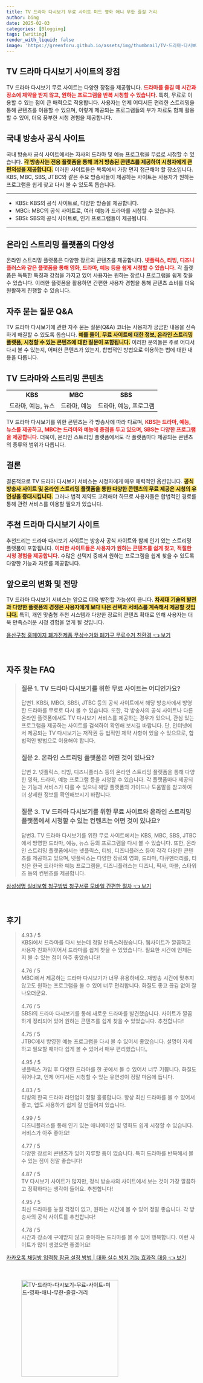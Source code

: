 ```yaml
---
title: TV 드라마 다시보기 무료 사이트 미드 영화 애니 무한 즐길 거리
author: bing
date: 2025-02-03
categories: [Blogging]
tags: [writing]
render_with_liquid: false
image: 'https://greenforu.github.io/assets/img/thumbnail/TV-드라마-다시보기-무료-사이트-미드-영화-애니-무한-즐길-거리.webp'
---
```



<h2 id='TV드라마다시보기사이트'>TV 드라마 다시보기 사이트의 장점</h2>

<p>TV 드라마 다시보기 무료 사이트는 다양한 장점을 제공합니다. <b><span style="color: #ee2323;">드라마를 즐길 때 시간과 장소에 제약을 받지 않고, 원하는 프로그램을 반복 시청할 수 있습니다.</span></b> 특히, 무료로 이용할 수 있는 점이 큰 매력으로 작용합니다. 사용자는 언제 어디서든 편리한 스트리밍을 통해 콘텐츠를 이용할 수 있으며, 이렇게 제공되는 프로그램들의 부가 자료도 함께 활용할 수 있어, 더욱 풍부한 시청 경험을 제공합니다.</p>

<h2 id='공식방송사사이트'>국내 방송사 공식 사이트</h2>

<p>국내 방송사 공식 사이트에서는 자사의 드라마 및 예능 프로그램을 무료로 시청할 수 있습니다. <b><span style="background-color: #ffe066;">각 방송사는 전용 플랫폼을 통해 과거 방송된 콘텐츠를 제공하여 시청자에게 큰 편의성을 제공합니다.</span></b> 이러한 사이트들은 목록에서 가장 먼저 접근해야 할 장소입니다. KBS, MBC, SBS, JTBC와 같은 주요 방송사들이 제공하는 사이트는 사용자가 원하는 프로그램을 쉽게 찾고 다시 볼 수 있도록 돕습니다.</p>

<hr />

<ul>
    <li>KBSi: KBS의 공식 사이트로, 다양한 방송을 제공합니다.</li>
    <li>MBCi: MBC의 공식 사이트로, 여러 예능과 드라마를 시청할 수 있습니다.</li>
    <li>SBSi: SBS의 공식 사이트로, 인기 프로그램들이 제공됩니다.</li>
</ul>

<hr />

<h2 id='온라인스트리밍플랫폼'>온라인 스트리밍 플랫폼의 다양성</h2>

<p>온라인 스트리밍 플랫폼은 다양한 장르의 콘텐츠를 제공합니다. <b><span style="color: #ee2323;">넷플릭스, 티빙, 디즈니플러스와 같은 플랫폼을 통해 영화, 드라마, 예능 등을 쉽게 시청할 수 있습니다.</span></b> 각 플랫폼은 독특한 특징과 강점을 가지고 있어 사용자는 원하는 장르나 프로그램을 쉽게 찾을 수 있습니다. 이러한 플랫폼을 활용하면 간편한 사용자 경험을 통해 콘텐츠 소비를 더욱 원활하게 진행할 수 있습니다.</p>

<h2 id='자주묻는질문'>자주 묻는 질문 Q&A</h2>

<p>TV 드라마 다시보기에 관한 자주 묻는 질문(Q&A) 코너는 사용자가 궁금한 내용을 신속하게 해결할 수 있도록 돕습니다. <b><span style="background-color: #ffe066;">예를 들어, 무료 사이트에 대한 정보, 온라인 스트리밍 플랫폼, 시청할 수 있는 콘텐츠에 대한 질문이 포함됩니다.</span></b> 이러한 문의들은 주로 어디서 다시 볼 수 있는지, 어떠한 콘텐츠가 있는지, 합법적인 방법으로 이용하는 법에 대한 내용을 다룹니다.</p>

<h2 id='TV드라마콘텐츠'>TV 드라마와 스트리밍 콘텐츠</h2>

<table>
    <tr>
        <td style="text-align: center; height: 17px;"><b>KBS</b></td>
        <td style="text-align: center; height: 17px;"><b>MBC</b></td>
        <td style="text-align: center; height: 17px;"><b>SBS</b></td>
    </tr>
    <tr>
        <td style="text-align: center; height: 17px;">드라마, 예능, 뉴스</td>
        <td style="text-align: center; height: 17px;">드라마, 예능</td>
        <td style="text-align: center; height: 17px;">드라마, 예능, 프로그램</td>
    </tr>
</table>

<p>TV 드라마 다시보기를 위한 콘텐츠는 각 방송사에 따라 다르며, <b><span style="color: #ee2323;">KBS는 드라마, 예능, 뉴스를 제공하고, MBC는 드라마와 예능에 중점을 두고 있으며, SBS는 다양한 프로그램을 제공합니다.</span></b> 더욱이, 온라인 스트리밍 플랫폼에서도 각 플랫폼마다 제공되는 콘텐츠의 종류와 범위가 다릅니다.</p>

<h2 id='종합정리'>결론</h2>

<p>결론적으로 TV 드라마 다시보기 서비스는 시청자에게 매우 매력적인 옵션입니다. <b><span style="background-color: #ffe066;">공식 방송사 사이트 및 온라인 스트리밍 플랫폼을 통한 다양한 콘텐츠의 무료 제공은 시청의 유연성을 증대시킵니다.</span></b> 그러나 법적 제약도 고려해야 하므로 사용자들은 합법적인 경로를 통해 관련 서비스를 이용할 필요가 있습니다.</p>

<h2 id='추천사이트'>추천 드라마 다시보기 사이트</h2>

<p>추천드리는 드라마 다시보기 사이트는 방송사 공식 사이트와 함께 인기 있는 스트리밍 플랫폼이 포함됩니다. <b><span style="color: #ee2323;">이러한 사이트들은 사용자가 원하는 콘텐츠를 쉽게 찾고, 적절한 시청 경험을 제공합니다.</span></b> 수많은 선택지 중에서 원하는 프로그램을 쉽게 찾을 수 있도록 다양한 기능과 자료를 제공합니다.</p>

<h2 id='미래전망'>앞으로의 변화 및 전망</h2>

<p>TV 드라마 다시보기 서비스는 앞으로 더욱 발전할 가능성이 큽니다. <b><span style="background-color: #ffe066;">차세대 기술의 발전과 다양한 플랫폼의 경쟁은 사용자에게 보다 나은 선택과 서비스를 계속해서 제공할 것입니다.</span></b> 특히, 개인 맞춤형 추천 시스템과 다양한 장르의 콘텐츠 확대로 인해 사용자는 더욱 만족스러운 시청 경험을 얻게 될 것입니다.</p>


<p><a class="click-button" title="용산구청 홈페이지 폐가전제품 무상수거와 폐가구 무료수거 친환경" href="https://greenforu.github.io/posts/%EC%9A%A9%EC%82%B0%EA%B5%AC%EC%B2%AD-%ED%99%88%ED%8E%98%EC%9D%B4%EC%A7%80-%ED%8F%90%EA%B0%80%EC%A0%84%EC%A0%9C%ED%92%88-%EB%AC%B4%EC%83%81%EC%88%98%EA%B1%B0%EC%99%80-%ED%8F%90%EA%B0%80%EA%B5%AC-%EB%AC%B4%EB%A3%8C%EC%88%98%EA%B1%B0-%EC%B9%9C%ED%99%98%EA%B2%BD/" rel="dofollow">용산구청 홈페이지 폐가전제품 무상수거와 폐가구 무료수거 친환경 👈 보기</a></p><br>
<h2 id='자주_찾는_FAQ'>자주 찾는 FAQ</h2>
<div itemscope="" itemtype="https://schema.org/FAQPage"> 
<blockquote> 
<div itemscope="" itemprop="mainEntity" itemtype="https://schema.org/Question"> 
<h3 itemprop="name">질문 1. TV 드라마 다시보기를 위한 무료 사이트는 어디인가요?</h3> 
<div itemscope="" itemprop="acceptedAnswer" itemtype="https://schema.org/Answer"> 
<span itemprop="text"> 
<p>답변1. KBSi, MBCi, SBSi, JTBC 등의 공식 사이트에서 해당 방송사에서 방영한 드라마를 무료로 다시 볼 수 있습니다. 또한, 각 방송사의 공식 사이트나 다른 온라인 플랫폼에서도 TV 다시보기 서비스를 제공하는 경우가 있으니, 관심 있는 프로그램을 제공하는 사이트를 검색하여 확인해 보시길 바랍니다. 단, 인터넷에서 제공되는 TV 다시보기는 저작권 등 법적인 제약 사항이 있을 수 있으므로, 합법적인 방법으로 이용해야 합니다.</p> 
</span> 
</div> 
</div> 

<div itemscope="" itemprop="mainEntity" itemtype="https://schema.org/Question"> 
<h3 itemprop="name">질문 2. 온라인 스트리밍 플랫폼은 어떤 것이 있나요?</h3> 
<div itemscope="" itemprop="acceptedAnswer" itemtype="https://schema.org/Answer"> 
<span itemprop="text"> 
<p>답변 2. 넷플릭스, 티빙, 디즈니플러스 등의 온라인 스트리밍 플랫폼을 통해 다양한 영화, 드라마, 예능 프로그램 등을 시청할 수 있습니다. 각 플랫폼마다 제공되는 기능과 서비스가 다를 수 있으니 해당 플랫폼의 가이드나 도움말을 참고하여 더 상세한 정보를 확인해보시기 바랍니다.</p> 
</span> 
</div> 
</div> 

<div itemscope="" itemprop="mainEntity" itemtype="https://schema.org/Question"> 
<h3 itemprop="name">질문 3. TV 드라마 다시보기를 위한 무료 사이트와 온라인 스트리밍 플랫폼에서 시청할 수 있는 컨텐츠는 어떤 것이 있나요?</h3> 
<div itemscope="" itemprop="acceptedAnswer" itemtype="https://schema.org/Answer"> 
<span itemprop="text"> 
<p>답변3. TV 드라마 다시보기를 위한 무료 사이트에서는 KBS, MBC, SBS, JTBC에서 방영한 드라마, 예능, 뉴스 등의 프로그램을 다시 볼 수 있습니다. 또한, 온라인 스트리밍 플랫폼에서는 넷플릭스, 티빙, 디즈니플러스 등이 각각 다양한 콘텐츠를 제공하고 있으며, 넷플릭스는 다양한 장르의 영화, 드라마, 다큐멘터리를, 티빙은 한국 드라마와 예능 프로그램을, 디즈니플러스는 디즈니, 픽사, 마블, 스타워즈 등의 컨텐츠를 제공합니다.</p> 
</span> 
</div> 
</div> 
</blockquote> 
</div>
<p><a class="click-button" title="삼성생명 실비보험 청구방법 청구서류 모바일 간편한 절차" href="https://greenforu.github.io/posts/%EC%82%BC%EC%84%B1%EC%83%9D%EB%AA%85-%EC%8B%A4%EB%B9%84%EB%B3%B4%ED%97%98-%EC%B2%AD%EA%B5%AC%EB%B0%A9%EB%B2%95-%EC%B2%AD%EA%B5%AC%EC%84%9C%EB%A5%98-%EB%AA%A8%EB%B0%94%EC%9D%BC-%EA%B0%84%ED%8E%B8%ED%95%9C-%EC%A0%88%EC%B0%A8/" rel="dofollow">삼성생명 실비보험 청구방법 청구서류 모바일 간편한 절차 👈 보기</a></p><br>
<h2 id='후기'>후기</h2>
<div itemscope itemtype="https://schema.org/Product">
  <blockquote>
  <div itemprop="review" itemscope itemtype="https://schema.org/Review">
      <div itemprop="reviewRating" itemscope itemtype="https://schema.org/Rating"> <span itemprop="ratingValue">4.93</span> / <span itemprop="bestRating">5</span> </div>
      <span itemprop="reviewBody">KBSi에서 드라마를 다시 보는데 정말 만족스러웠습니다. 웹사이트가 깔끔하고 사용자 친화적이어서 드라마를 쉽게 찾을 수 있었습니다. 필요한 시간에 언제든지 볼 수 있는 점이 아주 좋았습니다!</span>
  </div>
  <br>
  <div itemprop="review" itemscope itemtype="https://schema.org/Review">
      <div itemprop="reviewRating" itemscope itemtype="https://schema.org/Rating"> <span itemprop="ratingValue">4.76</span> / <span itemprop="bestRating">5</span> </div>
      <span itemprop="reviewBody">MBCi에서 제공하는 드라마 다시보기가 너무 유용하네요. 재방송 시간에 맞추지 않고도 원하는 프로그램을 볼 수 있어 너무 편리합니다. 화질도 좋고 끊김 없이 잘 나오더군요.</span>
  </div>
  <br>
  <div itemprop="review" itemscope itemtype="https://schema.org/Review">
      <div itemprop="reviewRating" itemscope itemtype="https://schema.org/Rating"> <span itemprop="ratingValue">4.76</span> / <span itemprop="bestRating">5</span> </div>
      <span itemprop="reviewBody">SBSi의 드라마 다시보기를 통해 새로운 드라마를 발견했습니다. 사이트가 깔끔하게 정리되어 있어 원하는 콘텐츠를 쉽게 찾을 수 있었습니다. 추천합니다!</span>
  </div>
  <br>
  <div itemprop="review" itemscope itemtype="https://schema.org/Review">
      <div itemprop="reviewRating" itemscope itemtype="https://schema.org/Rating"> <span itemprop="ratingValue">4.75</span> / <span itemprop="bestRating">5</span> </div>
      <span itemprop="reviewBody">JTBC에서 방영한 예능 프로그램을 다시 볼 수 있어서 좋았습니다. 설명이 자세하고 필요할 때마다 쉽게 볼 수 있어서 매우 편리했습니다。</span>
  </div>
  <br>
  <div itemprop="review" itemscope itemtype="https://schema.org/Review">
      <div itemprop="reviewRating" itemscope itemtype="https://schema.org/Rating"> <span itemprop="ratingValue">4.95</span> / <span itemprop="bestRating">5</span> </div>
      <span itemprop="reviewBody">넷플릭스 가입 후 다양한 드라마를 한 곳에서 볼 수 있어서 너무 기쁩니다. 화질도 뛰어나고, 언제 어디서든 시청할 수 있는 유연성이 정말 마음에 듭니다.</span>
  </div>
  <br>
  <div itemprop="review" itemscope itemtype="https://schema.org/Review">
      <div itemprop="reviewRating" itemscope itemtype="https://schema.org/Rating"> <span itemprop="ratingValue">4.83</span> / <span itemprop="bestRating">5</span> </div>
      <span itemprop="reviewBody">티빙의 한국 드라마 라인업이 정말 훌륭합니다. 항상 최신 드라마를 볼 수 있어서 좋고, 앱도 사용하기 쉽게 잘 만들어져 있습니다.</span>
  </div>
  <br>
  <div itemprop="review" itemscope itemtype="https://schema.org/Review">
      <div itemprop="reviewRating" itemscope itemtype="https://schema.org/Rating"> <span itemprop="ratingValue">4.99</span> / <span itemprop="bestRating">5</span> </div>
      <span itemprop="reviewBody">디즈니플러스를 통해 인기 있는 애니메이션 및 영화도 쉽게 시청할 수 있습니다. 서비스가 아주 좋아요!</span>
  </div>
  <br>
  <div itemprop="review" itemscope itemtype="https://schema.org/Review">
      <div itemprop="reviewRating" itemscope itemtype="https://schema.org/Rating"> <span itemprop="ratingValue">4.77</span> / <span itemprop="bestRating">5</span> </div>
      <span itemprop="reviewBody">다양한 장르의 콘텐츠가 있어 지루할 틈이 없습니다. 특히 드라마를 반복해서 볼 수 있는 점이 정말 좋습니다!</span>
  </div>
  <br>
  <div itemprop="review" itemscope itemtype="https://schema.org/Review">
      <div itemprop="reviewRating" itemscope itemtype="https://schema.org/Rating"> <span itemprop="ratingValue">4.87</span> / <span itemprop="bestRating">5</span> </div>
      <span itemprop="reviewBody">TV 다시보기 사이트가 많지만, 정식 방송사의 사이트에서 보는 것이 가장 깔끔하고 정확하다는 생각이 들어요. 추천합니다!</span>
  </div>
  <br>
  <div itemprop="review" itemscope itemtype="https://schema.org/Review">
      <div itemprop="reviewRating" itemscope itemtype="https://schema.org/Rating"> <span itemprop="ratingValue">4.95</span> / <span itemprop="bestRating">5</span> </div>
      <span itemprop="reviewBody">최신 드라마를 놓칠 걱정이 없고, 원하는 시간에 볼 수 있어 정말 좋습니다. 각 방송사의 공식 사이트를 추천합니다!</span>
  </div>
  <br>
  <div itemprop="review" itemscope itemtype="https://schema.org/Review">
      <div itemprop="reviewRating" itemscope itemtype="https://schema.org/Rating"> <span itemprop="ratingValue">4.78</span> / <span itemprop="bestRating">5</span> </div>
      <span itemprop="reviewBody">시간과 장소에 구애받지 않고 좋아하는 드라마를 볼 수 있어 행복합니다. 이런 사이트가 많이 생겼으면 좋겠어요!</span>
  </div>
  </blockquote>
</div>
<p><a class="click-button" title="카카오톡 채팅방 입력창 잠금 설정 방법 | 대화 실수 방지 기능 효과적 대응" href="https://greenforu.github.io/posts/%EC%B9%B4%EC%B9%B4%EC%98%A4%ED%86%A1-%EC%B1%84%ED%8C%85%EB%B0%A9-%EC%9E%85%EB%A0%A5%EC%B0%BD-%EC%9E%A0%EA%B8%88-%EC%84%A4%EC%A0%95-%EB%B0%A9%EB%B2%95-%EB%8C%80%ED%99%94-%EC%8B%A4%EC%88%98-%EB%B0%A9%EC%A7%80-%EA%B8%B0%EB%8A%A5-%ED%9A%A8%EA%B3%BC%EC%A0%81-%EB%8C%80%EC%9D%91/" rel="dofollow">카카오톡 채팅방 입력창 잠금 설정 방법 | 대화 실수 방지 기능 효과적 대응 👈 보기</a></p><br>
<figure class="image"><img src="https://greenforu.github.io/assets/img/thumbnail/TV-드라마-다시보기-무료-사이트-미드-영화-애니-무한-즐길-거리.webp" alt="TV-드라마-다시보기-무료-사이트-미드-영화-애니-무한-즐길-거리" width="256" height="256"></figure>
